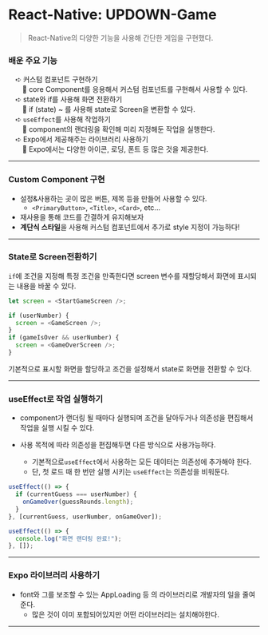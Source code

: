 # React-Native: UPDOWN-Game

> React-Native의 다양한 기능을 사용해 간단한 게임을 구현했다.

### **배운 주요 기능**

&emsp;➪ 커스텀 컴포넌트 구현하기  
&emsp;&emsp;🧩 core Component를 응용해서 커스텀 컴포넌트를 구현해서 사용할 수 있다.  
&emsp;➪ state와 if를 사용해 화면 전환하기  
&emsp;&emsp;🧩 if (state) ~ 를 사용해 state로 Screen을 변환할 수 있다.  
&emsp;➪ `useEffect`를 사용해 작업하기  
&emsp;&emsp;🧩 component의 랜더링을 확인해 미리 지정해둔 작업을 실행한다.  
&emsp;➪ Expo에서 제공해주는 라이브러리 사용하기  
&emsp;&emsp;🧩 Expo에서는 다양한 아이콘, 로딩, 폰트 등 많은 것을 제공한다.

---

### **Custom Component 구현**

- 설정&사용하는 곳이 많은 버튼, 제목 등을 만들어 사용할 수 있다.
  - `<PrimaryButton>`, `<Title>`, `<Card>`, etc...
- 재사용을 통해 코드를 간결하게 유지해보자
- **계단식 스타일**을 사용해 커스텀 컴포넌트에서 추가로 style 지정이 가능하다!

---

### **State로 Screen전환하기**

`if`에 조건을 지정해 특정 조건을 만족한다면 screen 변수를 재할당해서 화면에 표시되는 내용을 바꿀 수 있다.

```javascript
let screen = <StartGameScreen />;

if (userNumber) {
  screen = <GameScreen />;
}
if (gameIsOver && userNumber) {
  screen = <GameOverScreen />;
}
```

기본적으로 표시할 화면을 할당하고 조건을 설정해서 state로 화면을 전환할 수 있다.

---

### **useEffect로 작업 실행하기**

- component가 랜더링 될 때마다 실행되며 조건을 달아두거나 의존성을 편집해서 작업을 실행 시킬 수 있다.

- 사용 목적에 따라 의존성을 편집해두면 다른 방식으로 사용가능하다.
  - 기본적으로`useEffect`에서 사용하는 모든 데이터는 의존성에 추가해야 한다.
  - 단, 첫 로드 때 한 번만 실행 시키는 `useEffect`는 의존성을 비워둔다.

```javascript
useEffect(() => {
  if (currentGuess === userNumber) {
    onGameOver(guessRounds.length);
  }
}, [currentGuess, userNumber, onGameOver]);

useEffect(() => {
  console.log("화면 랜더링 완료!");
}, []);
```

---

### **Expo 라이브러리 사용하기**

- font와 그를 보조할 수 있는 AppLoading 등 의 라이브러리로 개발자의 일을 줄여준다.
  - 많은 것이 이미 포함되어있지만 어떤 라이브러리는 설치해야한다.

---

